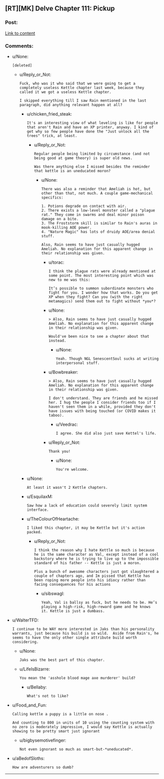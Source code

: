 ## [RT][MK] Delve Chapter 111: Pickup

### Post:

[Link to content](https://www.royalroad.com/fiction/25225/delve/chapter/550244/111-pickup)

### Comments:

- u/None:
  ```
  [deleted]
  ```

  - u/Reply_or_Not:
    ```
    Fuck, who was it who said that we were going to get a completely useless Kettle chapter last week, because they called it we got a useless Kettle chapter.

    I skipped everything till I saw Rain mentioned in the last paragraph, did anything relevant happen at all?
    ```

    - u/chicken_fried_steak:
      ```
      It's an interesting view of what leveling is like for people that aren't Rain and have an XP printer, anyway. I kind of get why so few people have done the "Just unlock all the trees" trick, at least.
      ```

      - u/Reply_or_Not:
        ```
        Regular people being limited by circumstance (and not being good at game theory) is super old news. 

        Was there anything else I missed besides the reminder that kettle is an uneducated moron?
        ```

        - u/None:
          ```
          There was also a reminder that Ameliah is hot, but other than that, not much. A couple game-mechanical specifics:

          1. Potions degrade on contact with air.
          2. There exists a low-level monster called a "plague rat." They come in swarms and deal minor poison damage on a bite.
          3. The Froststorm skill is similar to Rain's auras in mook-killing AOE power.
          4. "Nature Magic" has lots of druidy AOE/area denial stuff.

          Also, Rain seems to have just casually hugged Ameliah. No explanation for this apparent change in their relationship was given.
          ```

          - u/torac:
            ```
            I think the plague rats were already mentioned at some point. The most interesting point which was new to me was this:

            It’s possible to summon subordinate monsters who fight for you. I wonder how that works. Do you get XP when they fight? Can you (with the right metamagics) send them out to fight without *you*?
            ```

          - u/None:
            ```
            > Also, Rain seems to have just casually hugged Ameliah. No explanation for this apparent change in their relationship was given.

            Would've been nice to see a chapter about that instead.
            ```

            - u/None:
              ```
              Yeah. Though NGL SenescentSoul sucks at writing interpersonal stuff.
              ```

          - u/Bowbreaker:
            ```
            > Also, Rain seems to have just casually hugged Ameliah. No explanation for this apparent change in their relationship was given.

            I don't understand. They are friends and he missed her. I hug the people I consider friends too if I haven't seen them in a while, provided they don't have issues with being touched (or COVID makes it taboo).
            ```

            - u/Veedrac:
              ```
              I agree. She did also just save Kettel's life.
              ```

          - u/Reply_or_Not:
            ```
            Thank you!
            ```

            - u/None:
              ```
              You're welcome.
              ```

    - u/None:
      ```
      At least it wasn't 2 Kettle chapters.
      ```

    - u/EsquilaxM:
      ```
      Saw how a lack of education could severely limit system interface.
      ```

    - u/TheColourOfHeartache:
      ```
      I liked this chapter, it may be Kettle but it's action packed.
      ```

      - u/Reply_or_Not:
        ```
        I think the reason why I hate Kettle so much is because he is the same character as Val, except instead of a cool backstory where he is trying to live up to the impossible standard of his father -- Kettle is just a moron.

        Plus a bunch of awesome characters just got slaughtered a couple of chapters ago, and Im pissed that Kettle has been roping more people into his idiocy rather than facing consequences for his actions
        ```

        - u/sibswagl:
          ```
          Yeah, Val is ballsy as fuck, but he needs to be. He’s playing a high-risk, high-reward game and he knows it. Kettle is just a dumbass.
          ```

- u/WalterTFD:
  ```
  I continue to be WAY more interested in Jaks than his personality warrants, just because his build is so wild.  Aside from Rain's, he seems to have the only other single attribute build worth considering.
  ```

  - u/None:
    ```
    Jaks was the best part of this chapter.
    ```

  - u/LifeIsBizarre:
    ```
    You mean the 'asshole blood mage axe murderer' build?
    ```

    - u/Bellaby:
      ```
      What's not to like?
      ```

- u/Food_and_Fun:
  ```
  Calling kettle a puppy is a little on nose .

  And counting to 800 in units of 10 using the counting system with no zero is moderately impressive, I would say Kettle is actually showing to be pretty smart just ignorant
  ```

  - u/bigbysemotivefinger:
    ```
    Not even ignorant so much as smart-but-*uneducated*.
    ```

- u/aBedofSloths:
  ```
  How are adventurers so dumb?
  ```

---


